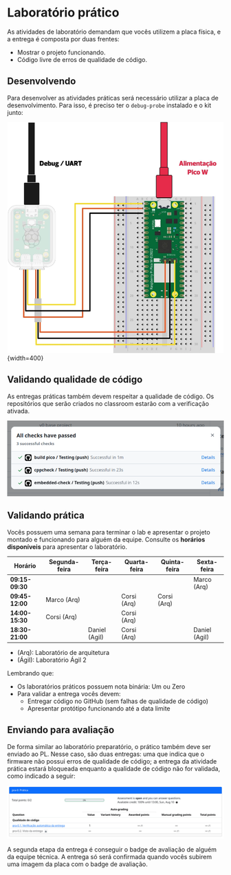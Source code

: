 # Laboratório prático

As atividades de laboratório demandam que vocês utilizem a placa física, e a entrega é composta por duas frentes:

- Mostrar o projeto funcionando.
- Código livre de erros de qualidade de código.

## Desenvolvendo

Para desenvolver as atividades práticas será necessário utilizar a placa de desenvolvimento. Para isso, é preciso ter o `debug-probe` instalado e o kit junto:

![](/pico/imgs/pico-probe.png){width=400}

## Validando qualidade de código

As entregas práticas também devem respeitar a qualidade de código. Os repositórios que serão criados no classroom estarão com a verificação ativada.

![](imgs/lab_pra_actions.png)

## Validando prática

Vocês possuem uma semana para terminar o lab e apresentar o projeto montado e funcionando para alguém da equipe. Consulte os **horários disponíveis** para apresentar o laboratório.

| Horário         | Segunda-feira | Terça-feira    | Quarta-feira | Quinta-feira | Sexta-feira   |
|-----------------|---------------|----------------|--------------|--------------|---------------|
| **09:15-09:30** |               |                |              |              | Marco (Arq)   |
| **09:45-12:00** | Marco  (Arq)  |                | Corsi (Arq)  | Corsi (Arq)  |               |
| **14:00-15:30** | Corsi  (Arq)  |                | Corsi (Arq)  |              |               |
| **18:30-21:00** |               | Daniel  (Agil) | Corsi (Arq)  |              | Daniel (Agil) |

- (Arq): Laboratório de arquitetura
- (Ágil): Laboratório Ágil 2

Lembrando que:

- Os laboratórios práticos possuem nota binária: Um ou Zero
- Para validar a entrega vocês devem:
    - Entregar código no GitHub (sem falhas de qualidade de código)
    - Apresentar protótipo funcionando até a data limite

## Enviando para avaliação 

De forma similar ao laboratório preparatório, o prático também deve ser enviado ao PL. Nesse caso, são duas entregas: uma que indica que o firmware não possui erros de qualidade de código; a entrega da atividade prática estará bloqueada enquanto a qualidade de código não for validada, como indicado a seguir:

![](imgs/pl-pratica.png)

A segunda etapa da entrega é conseguir o badge de avaliação de alguém da equipe técnica. A entrega só será confirmada quando vocês subirem uma imagem da placa com o badge de avaliação.
